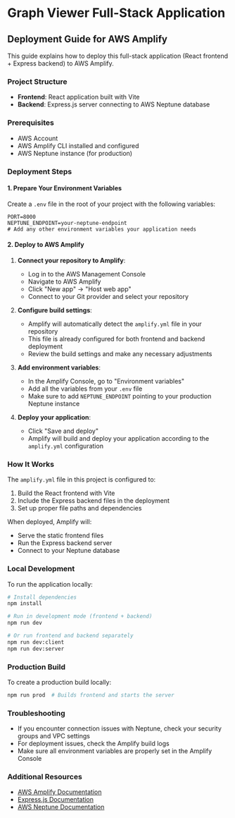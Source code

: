 # Graph Viewer Full-Stack Application

## Deployment Guide for AWS Amplify

This guide explains how to deploy this full-stack application (React frontend + Express backend) to AWS Amplify.

### Project Structure

- **Frontend**: React application built with Vite
- **Backend**: Express.js server connecting to AWS Neptune database

### Prerequisites

- AWS Account
- AWS Amplify CLI installed and configured
- AWS Neptune instance (for production)

### Deployment Steps

#### 1. Prepare Your Environment Variables

Create a `.env` file in the root of your project with the following variables:

```
PORT=8000
NEPTUNE_ENDPOINT=your-neptune-endpoint
# Add any other environment variables your application needs
```

#### 2. Deploy to AWS Amplify

1. **Connect your repository to Amplify**:
   - Log in to the AWS Management Console
   - Navigate to AWS Amplify
   - Click "New app" → "Host web app"
   - Connect to your Git provider and select your repository

2. **Configure build settings**:
   - Amplify will automatically detect the `amplify.yml` file in your repository
   - This file is already configured for both frontend and backend deployment
   - Review the build settings and make any necessary adjustments

3. **Add environment variables**:
   - In the Amplify Console, go to "Environment variables"
   - Add all the variables from your `.env` file
   - Make sure to add `NEPTUNE_ENDPOINT` pointing to your production Neptune instance

4. **Deploy your application**:
   - Click "Save and deploy"
   - Amplify will build and deploy your application according to the `amplify.yml` configuration

### How It Works

The `amplify.yml` file in this project is configured to:

1. Build the React frontend with Vite
2. Include the Express backend files in the deployment
3. Set up proper file paths and dependencies

When deployed, Amplify will:
- Serve the static frontend files
- Run the Express backend server
- Connect to your Neptune database

### Local Development

To run the application locally:

```bash
# Install dependencies
npm install

# Run in development mode (frontend + backend)
npm run dev

# Or run frontend and backend separately
npm run dev:client
npm run dev:server
```

### Production Build

To create a production build locally:

```bash
npm run prod  # Builds frontend and starts the server
```

### Troubleshooting

- If you encounter connection issues with Neptune, check your security groups and VPC settings
- For deployment issues, check the Amplify build logs
- Make sure all environment variables are properly set in the Amplify Console

### Additional Resources

- [AWS Amplify Documentation](https://docs.aws.amazon.com/amplify/)
- [Express.js Documentation](https://expressjs.com/)
- [AWS Neptune Documentation](https://docs.aws.amazon.com/neptune/)